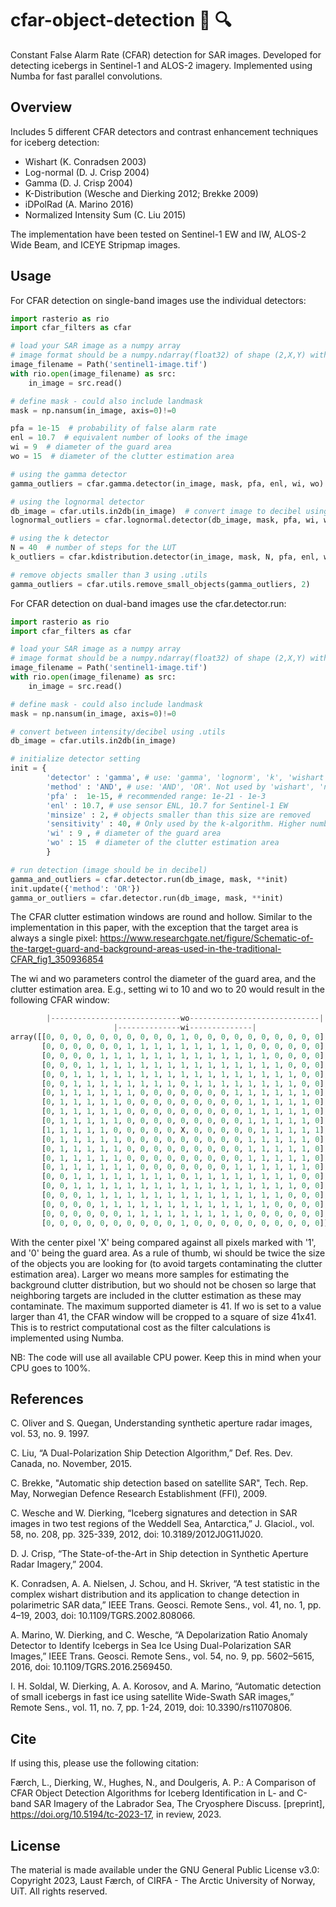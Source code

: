 
cfar-object-detection :ice_cube: :mag:
======
Constant False Alarm Rate (CFAR) detection for SAR images.
Developed for detecting icebergs in Sentinel-1 and ALOS-2 imagery.
Implemented using Numba for fast parallel convolutions.
 
## Overview
Includes 5 different CFAR detectors and contrast enhancement techniques for iceberg detection:
* Wishart (K. Conradsen 2003)
* Log-normal (D. J. Crisp 2004)
* Gamma (D. J. Crisp 2004)
* K-Distribution (Wesche and Dierking 2012; Brekke 2009)
* iDPolRad (A. Marino 2016)
* Normalized Intensity Sum (C. Liu 2015)

The implementation have been tested on Sentinel-1 EW and IW, ALOS-2 Wide Beam, and ICEYE Stripmap images.


## Usage

For CFAR detection on single-band images use the individual detectors:

```Python
import rasterio as rio
import cfar_filters as cfar

# load your SAR image as a numpy array
# image format should be a numpy.ndarray(float32) of shape (2,X,Y) with the order: HH, HV
image_filename = Path('sentinel1-image.tif')
with rio.open(image_filename) as src:
    in_image = src.read()

# define mask - could also include landmask
mask = np.nansum(in_image, axis=0)!=0

pfa = 1e-15  # probability of false alarm rate
enl = 10.7  # equivalent number of looks of the image
wi = 9  # diameter of the guard area
wo = 15  # diameter of the clutter estimation area

# using the gamma detector
gamma_outliers = cfar.gamma.detector(in_image, mask, pfa, enl, wi, wo)

# using the lognormal detector
db_image = cfar.utils.in2db(in_image)  # convert image to decibel using .utils
lognormal_outliers = cfar.lognormal.detector(db_image, mask, pfa, wi, wo)

# using the k detector
N = 40  # number of steps for the LUT
k_outliers = cfar.kdistribution.detector(in_image, mask, N, pfa, enl, wi, wo)

# remove objects smaller than 3 using .utils
gamma_outliers = cfar.utils.remove_small_objects(gamma_outliers, 2)

```

For CFAR detection on dual-band images use the cfar.detector.run:


```Python
import rasterio as rio
import cfar_filters as cfar

# load your SAR image as a numpy array
# image format should be a numpy.ndarray(float32) of shape (2,X,Y) with the order: HH, HV
image_filename = Path('sentinel1-image.tif')
with rio.open(image_filename) as src:
    in_image = src.read()

# define mask - could also include landmask
mask = np.nansum(in_image, axis=0)!=0

# convert between intensity/decibel using .utils
db_image = cfar.utils.in2db(in_image)

# initialize detector setting
init = {
        'detector' : 'gamma', # use: 'gamma', 'lognorm', 'k', 'wishart', 'nis', 'idpolrad'
        'method' : 'AND', # use: 'AND', 'OR'. Not used by 'wishart', 'nis', and 'idpolrad'
        'pfa' :  1e-15, # recommended range: 1e-21 - 1e-3
        'enl' : 10.7, # use sensor ENL, 10.7 for Sentinel-1 EW
        'minsize' : 2, # objects smaller than this size are removed
        'sensitivity' : 40, # Only used by the k-algorithm. Higher number means slower and more precise
        'wi' : 9 , # diameter of the guard area
        'wo' : 15  # diameter of the clutter estimation area
        }

# run detection (image should be in decibel)
gamma_and_outliers = cfar.detector.run(db_image, mask, **init)
init.update({'method': 'OR'})
gamma_or_outliers = cfar.detector.run(db_image, mask, **init)

```

The CFAR clutter estimation windows are round and hollow. Similar to the implementation in this paper, with the exception that the target area is always a single pixel: https://www.researchgate.net/figure/Schematic-of-the-target-guard-and-background-areas-used-in-the-traditional-CFAR_fig1_350936854

The wi and wo parameters control the diameter of the guard area, and the clutter estimation area. E.g., setting wi to 10 and wo to 20 would result in the following CFAR window:

```Python
        |-----------------------------wo-----------------------------|
                       |--------------wi--------------|
array([[0, 0, 0, 0, 0, 0, 0, 0, 0, 0, 1, 0, 0, 0, 0, 0, 0, 0, 0, 0, 0],
       [0, 0, 0, 0, 0, 0, 1, 1, 1, 1, 1, 1, 1, 1, 1, 0, 0, 0, 0, 0, 0],
       [0, 0, 0, 0, 1, 1, 1, 1, 1, 1, 1, 1, 1, 1, 1, 1, 1, 0, 0, 0, 0],
       [0, 0, 0, 1, 1, 1, 1, 1, 1, 1, 1, 1, 1, 1, 1, 1, 1, 1, 0, 0, 0],
       [0, 0, 1, 1, 1, 1, 1, 1, 1, 1, 1, 1, 1, 1, 1, 1, 1, 1, 1, 0, 0],
       [0, 0, 1, 1, 1, 1, 1, 1, 1, 1, 0, 1, 1, 1, 1, 1, 1, 1, 1, 0, 0],
       [0, 1, 1, 1, 1, 1, 1, 0, 0, 0, 0, 0, 0, 0, 1, 1, 1, 1, 1, 1, 0],
       [0, 1, 1, 1, 1, 1, 0, 0, 0, 0, 0, 0, 0, 0, 0, 1, 1, 1, 1, 1, 0],
       [0, 1, 1, 1, 1, 1, 0, 0, 0, 0, 0, 0, 0, 0, 0, 1, 1, 1, 1, 1, 0],
       [0, 1, 1, 1, 1, 1, 0, 0, 0, 0, 0, 0, 0, 0, 0, 1, 1, 1, 1, 1, 0],
       [1, 1, 1, 1, 1, 0, 0, 0, 0, 0, X, 0, 0, 0, 0, 0, 1, 1, 1, 1, 1],
       [0, 1, 1, 1, 1, 1, 0, 0, 0, 0, 0, 0, 0, 0, 0, 1, 1, 1, 1, 1, 0],
       [0, 1, 1, 1, 1, 1, 0, 0, 0, 0, 0, 0, 0, 0, 0, 1, 1, 1, 1, 1, 0],
       [0, 1, 1, 1, 1, 1, 0, 0, 0, 0, 0, 0, 0, 0, 0, 1, 1, 1, 1, 1, 0],
       [0, 1, 1, 1, 1, 1, 1, 0, 0, 0, 0, 0, 0, 0, 1, 1, 1, 1, 1, 1, 0],
       [0, 0, 1, 1, 1, 1, 1, 1, 1, 1, 0, 1, 1, 1, 1, 1, 1, 1, 1, 0, 0],
       [0, 0, 1, 1, 1, 1, 1, 1, 1, 1, 1, 1, 1, 1, 1, 1, 1, 1, 1, 0, 0],
       [0, 0, 0, 1, 1, 1, 1, 1, 1, 1, 1, 1, 1, 1, 1, 1, 1, 1, 0, 0, 0],
       [0, 0, 0, 0, 1, 1, 1, 1, 1, 1, 1, 1, 1, 1, 1, 1, 1, 0, 0, 0, 0],
       [0, 0, 0, 0, 0, 0, 1, 1, 1, 1, 1, 1, 1, 1, 1, 0, 0, 0, 0, 0, 0],
       [0, 0, 0, 0, 0, 0, 0, 0, 0, 0, 1, 0, 0, 0, 0, 0, 0, 0, 0, 0, 0]])
```

With the center pixel 'X' being compared against all pixels marked with '1', and '0' being the guard area.
As a rule of thumb, wi should be twice the size of the objects you are looking for (to avoid targets contaminating the clutter estimation area). Larger wo means more samples for estimating the background clutter distribution, but wo should not be chosen so large that neighboring targets are included in the clutter estimation as these may contaminate.
The maximum supported diameter is 41. If wo is set to a value larger than 41, the CFAR window will be cropped to a square of size 41x41. This is to restrict computational cost as the filter calculations is implemented using Numba.

NB: The code will use all available CPU power. Keep this in mind when your CPU goes to 100%. 

## References
C. Oliver and S. Quegan, Understanding synthetic aperture radar images, vol. 53, no. 9. 1997.

C. Liu, “A Dual-Polarization Ship Detection Algorithm,” Def. Res. Dev. Canada, no. November, 2015.

C. Brekke, "Automatic ship detection based on satellite SAR", Tech. Rep. May, Norwegian Defence Research Establishment (FFI), 2009.

C. Wesche and W. Dierking, “Iceberg signatures and detection in SAR images in two test regions of the Weddell Sea, Antarctica,” J. Glaciol., vol. 58, no. 208, pp. 325-339, 2012, doi: 10.3189/2012J0G11J020.

D. J. Crisp, “The State-of-the-Art in Ship detection in Synthetic Aperture Radar Imagery,” 2004.

K. Conradsen, A. A. Nielsen, J. Schou, and H. Skriver, “A test statistic in the complex wishart distribution and its application to change detection in polarimetric SAR data,” IEEE Trans. Geosci. Remote Sens., vol. 41, no. 1, pp. 4–19, 2003, doi: 10.1109/TGRS.2002.808066.

A. Marino, W. Dierking, and C. Wesche, “A Depolarization Ratio Anomaly Detector to Identify Icebergs in Sea Ice Using Dual-Polarization SAR Images,” IEEE Trans. Geosci. Remote Sens., vol. 54, no. 9, pp. 5602–5615, 2016, doi: 10.1109/TGRS.2016.2569450.

I. H. Soldal, W. Dierking, A. A. Korosov, and A. Marino, “Automatic detection of small icebergs in fast ice using satellite Wide-Swath SAR images,” Remote Sens., vol. 11, no. 7, pp. 1-24, 2019, doi: 10.3390/rs11070806.

## Cite

If using this, please use the following citation:

Færch, L., Dierking, W., Hughes, N., and Doulgeris, A. P.: A Comparison of CFAR Object Detection Algorithms for Iceberg Identification in L- and C-band SAR Imagery of the Labrador Sea, The Cryosphere Discuss. [preprint], https://doi.org/10.5194/tc-2023-17, in review, 2023. 

## License
The material is made available under the GNU General Public License v3.0: Copyright 2023, Laust Færch, of CIRFA - The Arctic University of Norway, UiT. All rights reserved.